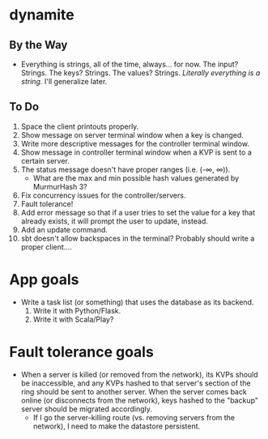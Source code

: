dynamite
=========

## By the Way
- Everything is strings, all of the time, always... for now. The input? Strings. The keys? Strings. The values? Strings. *Literally everything is a string.* I'll generalize later.

## To Do
1. Space the client printouts properly.
2. Show message on server terminal window when a key is changed.
3. Write more descriptive messages for the controller terminal window.
4. Show message in controller terminal window when a KVP is sent to a certain server.
5. The status message doesn't have proper ranges (i.e. (-∞, ∞)).
	- What are the max and min possible hash values generated by MurmurHash 3?
6. Fix concurrency issues for the controller/servers.
7. Fault tolerance!
8. Add error message so that if a user tries to set the value for a key that already exists, it will prompt the user to update, instead.
9. Add an update command.
10. sbt doesn't allow backspaces in the terminal? Probably should write a proper client....

# App goals
- Write a task list (or something) that uses the database as its backend.
	1. Write it with Python/Flask.
	2. Write it with Scala/Play?

# Fault tolerance goals
- When a server is killed (or removed from the network), its KVPs should be inaccessible, and any KVPs hashed to that server's section of the ring should be sent to another server. When the server comes back online (or disconnects from the network), keys hashed to the "backup" server should be migrated accordingly.
	- If I go the server-killing route (vs. removing servers from the network), I need to make the datastore persistent.